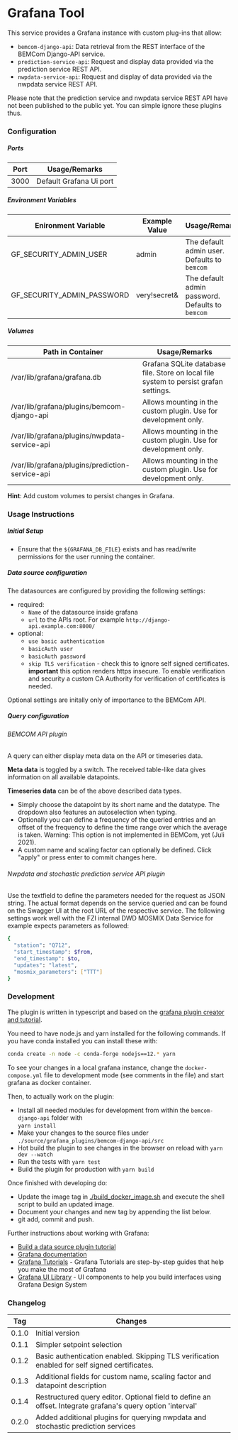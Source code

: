 # Grafana Tool

This service provides a Grafana instance with custom plug-ins that allow:

- `bemcom-django-api`:  Data retrieval from the REST interface of the BEMCom Django-API service.
- `prediction-service-api`: Request and display data provided via the prediction service REST API.
- `nwpdata-service-api`: Request and display of data provided via the nwpdata service REST API.

Please note that the prediction service and nwpdata service REST API have not been published to the public yet. You can simple ignore these plugins thus.

### Configuration

##### Ports

| Port | Usage/Remarks           |
| ---- | ----------------------- |
| 3000 | Default Grafana Ui port |

##### Environment Variables

| Enironment Variable        | Example Value | Usage/Remarks                                    |
| -------------------------- | ------------- | ------------------------------------------------ |
| GF_SECURITY_ADMIN_USER     | admin         | The default admin user. Defaults to `bemcom`     |
| GF_SECURITY_ADMIN_PASSWORD | very!secret&  | The default admin password. Defaults to `bemcom` |

##### Volumes

| Path in Container                               | Usage/Remarks                                                |
| ----------------------------------------------- | ------------------------------------------------------------ |
| /var/lib/grafana/grafana.db                     | Grafana SQLite database file. Store on local file system to persist grafan settings. |
| /var/lib/grafana/plugins/bemcom-django-api      | Allows mounting in the custom plugin. Use for development only. |
| /var/lib/grafana/plugins/nwpdata-service-api    | Allows mounting in the custom plugin. Use for development only. |
| /var/lib/grafana/plugins/prediction-service-api | Allows mounting in the custom plugin. Use for development only. |

**Hint**: Add custom volumes to persist changes in Grafana.

### Usage Instructions

##### Initial Setup

- Ensure that the `${GRAFANA_DB_FILE}` exists and has read/write permissions for the user running the container.

##### Data source configuration

The datasources are configured by providing the following settings:

- required:
  - `Name` of the datasource inside grafana
  - `url` to the APIs root. For example `http://django-api.example.com:8000/`
- optional:
  - `use basic authentication`
  - `basicAuth user`
  - `basicAuth password`
  - `skip TLS verification` - check this to ignore self signed certificates.
    **important** this option renders https insecure. To enable verification and security a custom CA Authority for verification of certificates is needed.

Optional settings are initally only of importance to the BEMCom API.

##### Query configuration

###### BEMCOM API plugin

A query can either display meta data on the API or timeseries data.

**Meta data** is toggled by a switch. The received table-like data gives information on all available datapoints.

**Timeseries data** can be of the above described data types.

- Simply choose the datapoint by its short name and the datatype.
  The dropdown also features an autoselection when typing. <br>
- Optionally you can define a frequency of the queried entries and an offset of the frequency to define the time range over which the average is taken.
  Warning: This option is not implemented in BEMCom, yet (Juli 2021). <br>
- A custom name and scaling factor can optionally be defined. Click "apply" or press enter to commit changes here.

###### Nwpdata and stochastic prediction service API plugin

Use the textfield to define the parameters needed for the request as JSON string. The actual format depends on the service queried and can be found on the Swagger UI at the root URL of the respective service. The following settings work well with the FZI internal DWD MOSMIX Data Service for example expects parameters as followed:

```bash
{
  "station": "Q712",
  "start_timestamp": $from,
  "end_timestamp": $to,
  "updates": "latest",
  "mosmix_parameters": ["TTT"]
}

```

### Development

The plugin is written in typescript and based on the [grafana plugin creator and tutorial](https://grafana.com/tutorials/build-a-data-source-plugin/).

You need to have node.js and yarn installed for the following commands. If you have conda installed you can install these with:

```bash
conda create -n node -c conda-forge nodejs==12.* yarn
```

To see your changes in a local grafana instance, change the `docker-compose.yml` file to development mode (see comments in the file) and start grafana as docker container.

Then, to actually work on the plugin:

- Install all needed modules for development from within the `bemcom-django-api` folder with <br>
  `yarn install`
- Make your changes to the source files under `./source/grafana_plugins/bemcom-django-api/src`
- Hot build the plugin to see changes in the browser on reload with `yarn dev --watch`
- Run the tests with `yarn test`
- Build the plugin for production with `yarn build`

Once finished with developing do:

- Update the image tag in [./build_docker_image.sh](./build_docker_image.sh) and execute the shell script to build an updated image.
- Document your changes and new tag by appending the list below.
- git add, commit and push.

Further instructions about working with Grafana:

- [Build a data source plugin tutorial](https://grafana.com/tutorials/build-a-data-source-plugin)
- [Grafana documentation](https://grafana.com/docs/)
- [Grafana Tutorials](https://grafana.com/tutorials/) - Grafana Tutorials are step-by-step guides that help you make the most of Grafana
- [Grafana UI Library](https://developers.grafana.com/ui) - UI components to help you build interfaces using Grafana Design System

### Changelog

| Tag   | Changes                                                      |
| ----- | ------------------------------------------------------------ |
| 0.1.0 | Initial version                                              |
| 0.1.1 | Simpler setpoint selection                                   |
| 0.1.2 | Basic authentication enabled. Skipping TLS verification enabled for self signed certificates. |
| 0.1.3 | Additional fields for custom name, scaling factor and datapoint description |
| 0.1.4 | Restructured query editor. Optional field to define an offset. Integrate grafana's query option 'interval' |
| 0.2.0 | Added additional plugins for querying nwpdata and stochastic prediction services |
